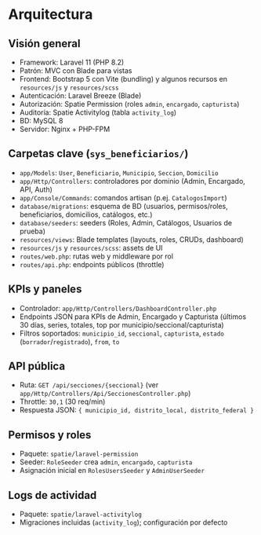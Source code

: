 # Arquitectura

## Visión general

- Framework: Laravel 11 (PHP 8.2)
- Patrón: MVC con Blade para vistas
- Frontend: Bootstrap 5 con Vite (bundling) y algunos recursos en `resources/js` y `resources/scss`
- Autenticación: Laravel Breeze (Blade)
- Autorización: Spatie Permission (roles `admin`, `encargado`, `capturista`)
- Auditoría: Spatie Activitylog (tabla `activity_log`)
- BD: MySQL 8
- Servidor: Nginx + PHP-FPM

## Carpetas clave (`sys_beneficiarios/`)

- `app/Models`: `User`, `Beneficiario`, `Municipio`, `Seccion`, `Domicilio`
- `app/Http/Controllers`: controladores por dominio (Admin, Encargado, API, Auth)
- `app/Console/Commands`: comandos artisan (p.ej. `CatalogosImport`)
- `database/migrations`: esquema de BD (usuarios, permisos/roles, beneficiarios, domicilios, catálogos, etc.)
- `database/seeders`: seeders (Roles, Admin, Catálogos, Usuarios de prueba)
- `resources/views`: Blade templates (layouts, roles, CRUDs, dashboard)
- `resources/js` y `resources/scss`: assets de UI
- `routes/web.php`: rutas web y middleware por rol
- `routes/api.php`: endpoints públicos (throttle)

## KPIs y paneles

- Controlador: `app/Http/Controllers/DashboardController.php`
- Endpoints JSON para KPIs de Admin, Encargado y Capturista (últimos 30 días, series, totales, top por municipio/seccional/capturista)
- Filtros soportados: `municipio_id`, `seccional`, `capturista`, `estado` (`borrador`/`registrado`), `from`, `to`

## API pública

- Ruta: `GET /api/secciones/{seccional}` (ver `app/Http/Controllers/Api/SeccionesController.php`)
- Throttle: `30,1` (30 req/min)
- Respuesta JSON: `{ municipio_id, distrito_local, distrito_federal }`

## Permisos y roles

- Paquete: `spatie/laravel-permission`
- Seeder: `RoleSeeder` crea `admin`, `encargado`, `capturista`
- Asignación inicial en `RolesUsersSeeder` y `AdminUserSeeder`

## Logs de actividad

- Paquete: `spatie/laravel-activitylog`
- Migraciones incluidas (`activity_log`); configuración por defecto


